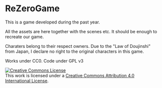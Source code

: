 # ReZeroGame
This is a game developed during the past year. 

All the assets are here together with the scenes etc. It should be enough to recreate our game. 

Charaters belong to their respect owners. 
Due to the "Law of Doujinshi" from Japan, I declare no right to the original characters in this game.

Works under CC0.
Code under GPL v3

<a rel="license" href="http://creativecommons.org/licenses/by/4.0/"><img alt="Creative Commons License" style="border-width:0" src="https://i.creativecommons.org/l/by/4.0/88x31.png" /></a><br />This work is licensed under a <a rel="license" href="http://creativecommons.org/licenses/by/4.0/">Creative Commons Attribution 4.0 International License</a>.
